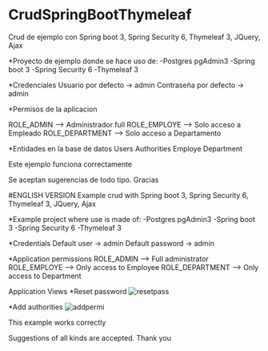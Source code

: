 # CrudSpringBootThymeleaf
Crud de ejemplo con Spring boot 3, Spring Security 6, Thymeleaf 3, JQuery, Ajax

*Proyecto de ejemplo donde se hace uso de:
-Postgres pgAdmin3
-Spring boot 3
-Spring Security 6
-Thymeleaf 3

*Credenciales
Usuario por defecto -> admin
Contraseña por defecto -> admin

*Permisos de la aplicacion

ROLE_ADMIN   --> Administrador full
ROLE_EMPLOYE --> Solo acceso a Empleado
ROLE_DEPARTMENT --> Solo acceso a Departamento

*Entidades en la base de datos 
Users
Authorities
Employe
Department

Este ejemplo funciona correctamente

Se aceptan sugerencias de todo tipo. Gracias



#ENGLISH VERSION
Example crud with Spring boot 3, Spring Security 6, Thymeleaf 3, JQuery, Ajax

*Example project where use is made of:
-Postgres pgAdmin3
-Spring boot 3
-Spring Security 6
-Thymeleaf 3

*Credentials
Default user -> admin
Default password -> admin

*Application permissions
ROLE_ADMIN --> Full administrator
ROLE_EMPLOYE --> Only access to Employee
ROLE_DEPARTMENT --> Only access to Department

Application Views
 *Reset password
 ![resetpass](https://user-images.githubusercontent.com/48693445/225491423-893b783d-32c9-400f-b4a2-3abf6ba254d3.gif)

 *Add authorities
![addpermi](https://user-images.githubusercontent.com/48693445/225491653-4313b8b1-5cfb-4871-ad2a-9fd969a5ae77.gif)

This example works correctly

Suggestions of all kinds are accepted. Thank you
